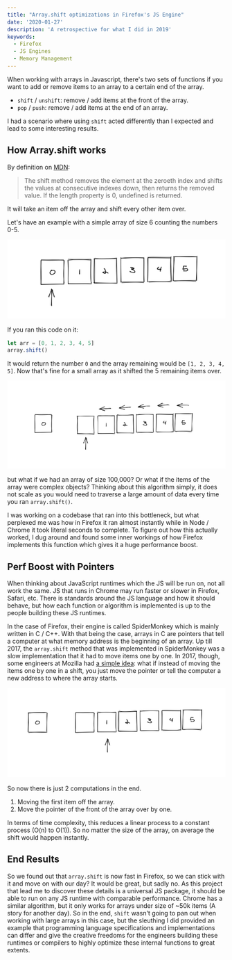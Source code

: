 ```yaml
---
title: "Array.shift optimizations in Firefox's JS Engine"
date: '2020-01-27'
description: 'A retrospective for what I did in 2019'
keywords:
  - Firefox
  - JS Engines
  - Memory Management
---
```


When working with arrays in Javascript, there's two sets of functions if you want to add or remove items to an array to a certain end of the array.

- `shift` / `unshift`: remove / add items at the front of the array.
- `pop` / `push`: remove / add items at the end of an array.

I had a scenario where using `shift` acted differently than I expected and lead to some interesting results.

## How Array.shift works

By definition on [MDN](https://developer.mozilla.org/en-US/docs/Web/JavaScript/Reference/Global_Objects/Array/shift):

> The shift method removes the element at the zeroeth index and shifts the values at consecutive indexes down, then returns the removed value. If the length property is 0, undefined is returned.

It will take an item off the array and shift every other item over.

Let's have an example with a simple array of size 6 counting the numbers 0-5.

![Normal Array](./array.png)

If you ran this code on it:

```js
let arr = [0, 1, 2, 3, 4, 5]
array.shift()
```

It would return the number `0` and the array remaining would be `[1, 2, 3, 4, 5]`. Now that's fine for a small array as it shifted the 5 remaining items over.

![Slow shift](./shift-slow.png)

but what if we had an array of size 100,000? Or what if the items of the array were complex objects? Thinking about this algorithm simply, it does not scale as you would need to traverse a large amount of data every time you ran `array.shift()`.

I was working on a codebase that ran into this bottleneck, but what perplexed me was how in Firefox it ran almost instantly while in Node / Chrome it took literal seconds to complete. To figure out how this actually worked, I dug around and found some inner workings of how Firefox implements this function which gives it a huge performance boost.

## Perf Boost with Pointers

When thinking about JavaScript runtimes which the JS will be run on, not all work the same. JS that runs in Chrome may run faster or slower in Firefox, Safari, etc. There is standards around the JS language and how it should behave, but how each function or algorithm is implemented is up to the people building these JS runtimes.

In the case of Firefox, their engine is called SpiderMonkey which is mainly written in C / C++. With that being the case, arrays in C are pointers that tell a computer at what memory address is the beginning of an array. Up till 2017, the `array.shift` method that was implemented in SpiderMonkey was a slow implementation that it had to move items one by one. In 2017, though, some engineers at Mozilla had [a simple idea](https://jandemooij.nl/blog/2017/12/06/some-spidermonkey-optimizations-in-firefox-quantum/): what if instead of moving the items one by one in a shift, you just move the pointer or tell the computer a new address to where the array starts.

![Fast shift](./shift-fast.png)

So now there is just 2 computations in the end.

1. Moving the first item off the array.
1. Move the pointer of the front of the array over by one.

In terms of time complexity, this reduces a linear process to a constant process (O(n) to O(1)). So no matter the size of the array, on average the shift would happen instantly.

## End Results

So we found out that `array.shift` is now fast in Firefox, so we can stick with it and move on with our day? It would be great, but sadly no. As this project that lead me to discover these details is a universal JS package, it should be able to run on any JS runtime with comparable performance. Chrome has a similar algorithm, but it only works for arrays under size of ~50k items (A story for another day). So in the end, `shift` wasn't going to pan out when working with large arrays in this case, but the sleuthing I did provided an example that programming language specifications and implementations can differ and give the creative freedoms for the engineers building these runtimes or compilers to highly optimize these internal functions to great extents.
